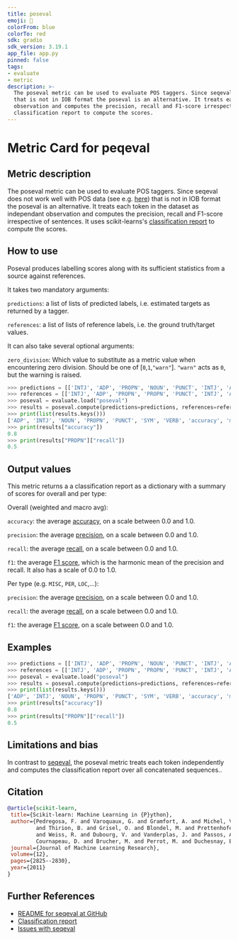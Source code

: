 ```yaml
---
title: poseval
emoji: 🤗 
colorFrom: blue
colorTo: red
sdk: gradio
sdk_version: 3.19.1
app_file: app.py
pinned: false
tags:
- evaluate
- metric
description: >-
  The poseval metric can be used to evaluate POS taggers. Since seqeval does not work well with POS data 
  that is not in IOB format the poseval is an alternative. It treats each token in the dataset as independant 
  observation and computes the precision, recall and F1-score irrespective of sentences. It uses scikit-learns's
  classification report to compute the scores.
---
```


# Metric Card for peqeval

## Metric description

The poseval metric can be used to evaluate POS taggers. Since seqeval does not work well with POS data (see e.g. [here](https://stackoverflow.com/questions/71327693/how-to-disable-seqeval-label-formatting-for-pos-tagging)) that is not in IOB format the poseval is an alternative. It treats each token in the dataset as independant observation and computes the precision, recall and F1-score irrespective of sentences. It uses scikit-learns's [classification report](https://scikit-learn.org/stable/modules/generated/sklearn.metrics.classification_report.html) to compute the scores.


## How to use 

Poseval produces labelling scores along with its sufficient statistics from a source against references.

It takes two mandatory arguments:

`predictions`: a list of lists of predicted labels, i.e. estimated targets as returned by a tagger.

`references`: a list of lists of reference labels, i.e. the ground truth/target values.

It can also take several optional arguments:

`zero_division`: Which value to substitute as a metric value when encountering zero division. Should be one of [`0`,`1`,`"warn"`]. `"warn"` acts as `0`, but the warning is raised.


```python
>>> predictions = [['INTJ', 'ADP', 'PROPN', 'NOUN', 'PUNCT', 'INTJ', 'ADP', 'PROPN', 'VERB', 'SYM']]
>>> references = [['INTJ', 'ADP', 'PROPN', 'PROPN', 'PUNCT', 'INTJ', 'ADP', 'PROPN', 'PROPN', 'SYM']]
>>> poseval = evaluate.load("poseval")
>>> results = poseval.compute(predictions=predictions, references=references)
>>> print(list(results.keys()))
['ADP', 'INTJ', 'NOUN', 'PROPN', 'PUNCT', 'SYM', 'VERB', 'accuracy', 'macro avg', 'weighted avg']
>>> print(results["accuracy"])
0.8
>>> print(results["PROPN"]["recall"])
0.5
```

## Output values

This metric returns a a classification report as a dictionary with a summary of scores for overall and per type:

Overall (weighted and macro avg):

`accuracy`: the average [accuracy](https://huggingface.co/metrics/accuracy), on a scale between 0.0 and 1.0.
    
`precision`: the average [precision](https://huggingface.co/metrics/precision), on a scale between 0.0 and 1.0.
    
`recall`: the average [recall](https://huggingface.co/metrics/recall), on a scale between 0.0 and 1.0.

`f1`: the average [F1 score](https://huggingface.co/metrics/f1), which is the harmonic mean of the precision and recall. It also has a scale of 0.0 to 1.0.

Per type (e.g. `MISC`, `PER`, `LOC`,...):

`precision`: the average [precision](https://huggingface.co/metrics/precision), on a scale between 0.0 and 1.0.

`recall`: the average [recall](https://huggingface.co/metrics/recall), on a scale between 0.0 and 1.0.

`f1`: the average [F1 score](https://huggingface.co/metrics/f1), on a scale between 0.0 and 1.0.


## Examples 

```python
>>> predictions = [['INTJ', 'ADP', 'PROPN', 'NOUN', 'PUNCT', 'INTJ', 'ADP', 'PROPN', 'VERB', 'SYM']]
>>> references = [['INTJ', 'ADP', 'PROPN', 'PROPN', 'PUNCT', 'INTJ', 'ADP', 'PROPN', 'PROPN', 'SYM']]
>>> poseval = evaluate.load("poseval")
>>> results = poseval.compute(predictions=predictions, references=references)
>>> print(list(results.keys()))
['ADP', 'INTJ', 'NOUN', 'PROPN', 'PUNCT', 'SYM', 'VERB', 'accuracy', 'macro avg', 'weighted avg']
>>> print(results["accuracy"])
0.8
>>> print(results["PROPN"]["recall"])
0.5
```

## Limitations and bias

In contrast to [seqeval](https://github.com/chakki-works/seqeval), the poseval metric treats each token independently and computes the classification report over all concatenated sequences..


## Citation

```bibtex
@article{scikit-learn,
 title={Scikit-learn: Machine Learning in {P}ython},
 author={Pedregosa, F. and Varoquaux, G. and Gramfort, A. and Michel, V.
         and Thirion, B. and Grisel, O. and Blondel, M. and Prettenhofer, P.
         and Weiss, R. and Dubourg, V. and Vanderplas, J. and Passos, A. and
         Cournapeau, D. and Brucher, M. and Perrot, M. and Duchesnay, E.},
 journal={Journal of Machine Learning Research},
 volume={12},
 pages={2825--2830},
 year={2011}
}
```
    
## Further References 
- [README for seqeval at GitHub](https://github.com/chakki-works/seqeval)
- [Classification report](https://scikit-learn.org/stable/modules/generated/sklearn.metrics.classification_report.html) 
- [Issues with seqeval](https://stackoverflow.com/questions/71327693/how-to-disable-seqeval-label-formatting-for-pos-tagging)